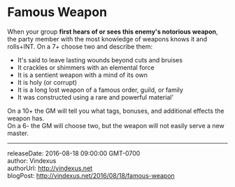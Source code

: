 # Famous Weapon
When your group **first hears of or sees this enemy's notorious weapon**, the party member with the most knowledge of weapons knows it and rolls+INT. On a 7+ choose two and describe them:

 - It's said to leave lasting wounds beyond cuts and bruises
 - It crackles or shimmers with an elemental force
 - It is a sentient weapon with a mind of its own
 - It is holy (or corrupt)
 - It is a long lost weapon of a famous order, guild, or family
 - It was constructed using a rare and powerful material'

On a 10+ the GM will tell you what tags, bonuses, and additional effects the weapon has.  
On a 6- the GM will choose two, but the weapon will not easily serve a new master.

---
releaseDate: 2016-08-18 09:00:00 GMT-0700  
author: Vindexus  
authorUrl: http://vindexus.net  
blogPost: http://vindexus.net/2016/08/18/famous-weapon